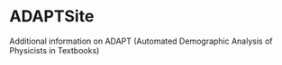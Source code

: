 # ADAPTSite
Additional information on ADAPT (Automated Demographic Analysis of Physicists in Textbooks)

